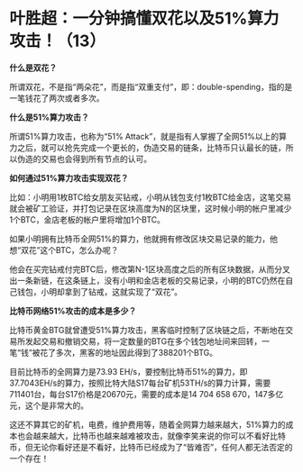 # 叶胜超：一分钟搞懂双花以及51%算力攻击！（13）


**什么是双花？**



所谓双花，不是指“两朵花”，而是指“双重支付”，即：double-spending，指的是一笔钱花了两次或者多次。





**什么是51%算力攻击？**



所谓51%算力攻击，也称为“51% Attack”，就是指有人掌握了全网51%以上的算力之后，就可以抢先完成一个更长的，伪造交易的链条，比特币只认最长的链，所以伪造的交易也会得到所有节点的认可。





**如何通过51%算力攻击实现双花？**



比如：小明用1枚BTC给女朋友买钻戒，小明从钱包支付1枚BTC给金店，这笔交易就会被矿工验证，并打包记录在区块高度为N的区块里，这时候小明的帐户里减少1个BTC，金店老板的帐户里将增加1个BTC。



如果小明拥有比特币全网51%的算力，他就拥有修改区块交易记录的能力，他想“双花”这个BTC，怎么办呢？



他会在买完钻戒付完BTC后，修改第N-1区块高度之后的所有区块数据，从而分叉出一条新链，在这条链上，没有小明和金店老板的交易记录，小明的BTC仍然在自己钱包，小明却拿到了钻戒，这就实现了“双花”。





**比特币网络51%攻击的成本是多少？**



比特币黄金BTG就曾遭受51%算力攻击，黑客临时控制了区块链之后，不断地在交易所发起交易和撤销交易，将一定数量的BTG在多个钱包地址间来回转，一笔“钱”被花了多次，黑客的地址因此得到了388201个BTG。



目前比特币的全网算力是73.93 EH/s，要控制比特币51%的算力，即 37.7043EH/s的算力，按照比特大陆S17每台矿机53TH/s的算力计算，需要711401台，每台S17价格是20670元，需要的成本是14 704 658 670，147多亿元，这个是非常大的。



这还不算其它的矿机，电费，维护费用等，随着全网算力越来越大，51%算力的成本也会越来越大，比特币也越来越难被攻击，就像李笑来说的你可以不看好比特币，但无论你看好还是不看好，比特币已经成为了“皆难否”，任何人都无法否定的一个存在！
